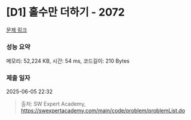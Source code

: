 # [D1] 홀수만 더하기 - 2072 

[문제 링크](https://swexpertacademy.com/main/code/problem/problemDetail.do?contestProbId=AV5QSEhaA5sDFAUq) 

### 성능 요약

메모리: 52,224 KB, 시간: 54 ms, 코드길이: 210 Bytes

### 제출 일자

2025-06-05 22:32



> 출처: SW Expert Academy, https://swexpertacademy.com/main/code/problem/problemList.do